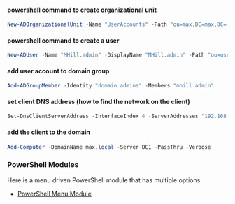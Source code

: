 #### powershell command to create organizational unit  
```powershell
New-ADOrganizationalUnit -Name "UserAccounts" -Path "ou=max,DC=max,DC=local"
```  

#### powershell command to create a user  
```powershell
New-ADUser -Name "MHill.admin" -DisplayName "MHill.admin" -Path "ou=useraccounts,ou=max,dc=max,dc=local" -UserPrincipalName "MHill.admin@max.local" -Enabled $true -AccountPassword (ConvertTo-SecureString "abc123" -AsPlainText -Force)
```  

#### add user account to domain group  
```powershell
Add-ADGroupMember -Identity "domain admins" -Members "mhill.admin"
```  

#### set client DNS address (how to find the network on the client)  
```powershell
Set-DnsClientServerAddress -InterfaceIndex 4 -ServerAddresses "192.168.11.200"
```  

#### add the client to the domain  
```powershell
Add-Computer -DomainName max.local -Server DC1 -PassThru -Verbose
```

### PowerShell Modules  
Here is a menu driven PowerShell module that has multiple options.  
* [PowerShell Menu Module](https://github.com/maxrhill/powershell-scripts/blob/e3c99c6397fb8fae13e12a644b7ee5f56064ea28/menu/menu.psm1)  